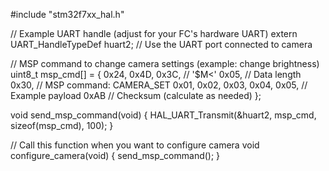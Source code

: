 #include "stm32f7xx_hal.h"

// Example UART handle (adjust for your FC's hardware UART)
extern UART_HandleTypeDef huart2; // Use the UART port connected to camera

// MSP command to change camera settings (example: change brightness)
uint8_t msp_cmd[] = {
    0x24, 0x4D, 0x3C, // '$M<'
    0x05,             // Data length
    0x30,             // MSP command: CAMERA_SET
    0x01, 0x02, 0x03, 0x04, 0x05, // Example payload
    0xAB              // Checksum (calculate as needed)
};

void send_msp_command(void) {
    HAL_UART_Transmit(&huart2, msp_cmd, sizeof(msp_cmd), 100);
}

// Call this function when you want to configure camera
void configure_camera(void) {
    send_msp_command();
}
